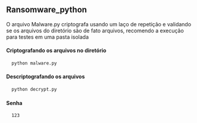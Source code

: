 ## Ransomware_python

O arquivo Malware.py criptografa usando um laço de repetição e validando se os arquivos do diretório são de fato arquivos, recomendo a execução para testes em uma pasta isolada

#### Criptografando os arquivos no diretório

```bash
  python malware.py
```

#### Descriptografando os arquivos
```bash
  python decrypt.py
```

#### Senha

```
  123
```
